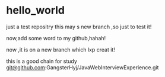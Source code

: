 # hello_world
just a test repositry
this may s new branch ,so just to test it!

now,add some word to my github,hahah!

now ,it is on a new branch which lxp creat it!

this is a good chain for study
git@github.com:GangsterHyj/JavaWebInterviewExperience.git



